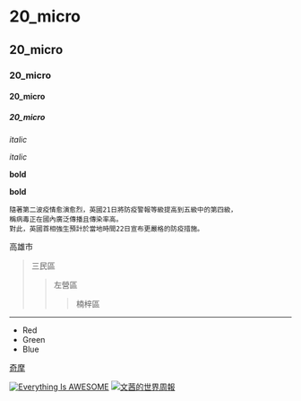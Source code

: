 # 20_micro
## 20_micro
### 20_micro
#### 20_micro
##### 20_micro

*italic*

_italic_

**bold**

__bold__

```
隨著第二波疫情愈演愈烈，英國21日將防疫警報等級提高到五級中的第四級，
稱病毒正在國內廣泛傳播且傳染率高。
對此，英國首相強生預計於當地時間22日宣布更嚴格的防疫措施。
```
高雄市
>三民區
>>左營區
>>>楠梓區
----------------
* Red
* Green
* Blue

[奇摩](http://tw.yahoo.com)

[![Everything Is AWESOME](https://img.youtube.com/vi/StTqXEQ2l-Y/0.jpg)](https://www.youtube.com/watch?v=StTqXEQ2l-Y "Everything Is AWESOME")
[![文茜的世界周報](https://img.youtube.com/vi/MrRMRUe3oBw/0.jpg)](https://www.youtube.com/watch?v=MrRMRUe3oBw "20200920")
